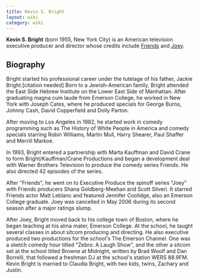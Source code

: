 ```yaml
---
title: Kevin S. Bright
layout: wiki
category: wiki
---
```

<p><b>Kevin S. Bright</b> (born 1955, New York City) is an American television executive producer and director whose credits include <a href="/wiki/Friends" title="Friends">Friends</a> and <a href="/wiki/Joey_(TV_Series)" title="Joey (TV Series)">Joey</a>.
</p>
<h2><span class="mw-headline" id="Biography">Biography</span></h2>
<p>Bright started his professional career under the tutelage of his father, Jackie Bright.[citation needed] Born to a Jewish-American family, Bright attended the East Side Hebrew Institute on the Lower East Side of Manhattan. After graduating magna cum laude from Emerson College, he worked in New York with Joseph Cates, where he produced specials for George Burns, Johnny Cash, David Copperfield and Dolly Parton.
</p><p>After moving to Los Angeles in 1982, he started work in comedy programming such as The History of White People in America and comedy specials starring Robin Williams, Martin Mull, Harry Shearer, Paul Shaffer and Merrill Markoe.
</p><p>In 1993, Bright entered a partnership with Marta Kauffman and David Crane to form Bright/Kauffman/Crane Productions and began a development deal with Warner Brothers Television to produce the comedy series Friends. He also directed 42 episodes of the series.
</p><p>After "Friends", he went on to Executive Produce the spinoff series "Joey" with Friends producers Shana Goldberg-Meehan and Scott Silveri. It starred Friends actor Matt Leblanc and featured Jennifer Coolidge, also an Emerson College graduate. Joey was cancelled in May 2006 during its second season after a major ratings slump.
</p><p>After Joey, Bright moved back to his college town of Boston, where he began teaching at his alma mater, Emerson College. At the school, he taught several classes in about sitcom producing and directing. He also executive produced two productions for the school's The Emerson Channel. One was a sketch comedy hour titled "Zebro: A Laugh Show", and the other a sitcom set at the school titled Browne at Midnight, written by Brad Woolf and Dan Borrelli, that followed a freshman DJ at the school's station WERS 88.9FM. Kevin Bright is married to Claudia Bright, with two kids, twins, Zachary and Justin.
</p>
